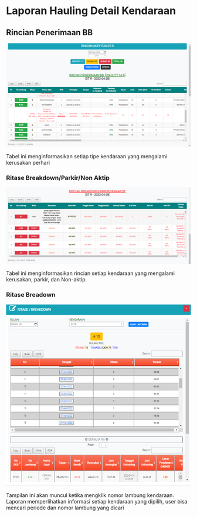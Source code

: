 # Laporan Hauling Detail Kendaraan

## Rincian Penerimaan BB

![](../.gitbook/assets/rincian-penerimaan-bb.PNG)

Tabel ini menginformasikan setiap tipe kendaraan yang mengalami kerusakan perhari

### Ritase Breakdown/Parkir/Non Aktip

![](../.gitbook/assets/rincian-breakdown.PNG)

Tabel ini menginformasikan rincian setiap kendaraan yang mengalami kerusakan, parkir, dan Non-aktip.

### Ritase Breadown

![](../.gitbook/assets/ritase-breakdown.PNG)

Tampilan ini akan muncul ketika mengklik nomor lambung kendaraan. Laporan memperlihatkan informasi setiap kendaraan yang dipilih, user bisa mencari periode dan nomor lambung yang dicari
